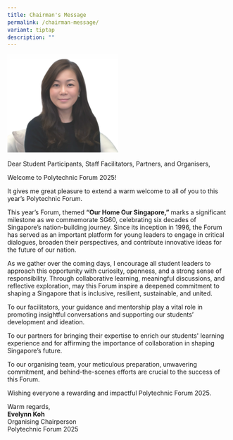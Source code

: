 ```yaml
---
title: Chairman's Message
permalink: /chairman-message/
variant: tiptap
description: ""
---
```

<div class="isomer-image-wrapper">
<img style="width: 50%;" height="auto" width="100%" alt="" src="/images/PF 2025/About PF 2025/EK_Photo.png">
</div>
<p>Dear Student Participants, Staff Facilitators, Partners, and Organisers,</p>
<p>Welcome to Polytechnic Forum 2025!</p>
<p>It gives me great pleasure to extend a warm welcome to all of you to this
year’s Polytechnic Forum.</p>
<p>This year’s Forum, themed <strong>“Our Home Our Singapore,”</strong> marks
a significant milestone as we commemorate SG60, celebrating six decades
of Singapore’s nation-building journey. Since its inception in 1996, the
Forum has served as an important platform for young leaders to engage in
critical dialogues, broaden their perspectives, and contribute innovative
ideas for the future of our nation.</p>
<p>As we gather over the coming days, I encourage all student leaders to
approach this opportunity with curiosity, openness, and a strong sense
of responsibility. Through collaborative learning, meaningful discussions,
and reflective exploration, may this Forum inspire a deepened commitment
to shaping a Singapore that is inclusive, resilient, sustainable, and united.</p>
<p>To our facilitators, your guidance and mentorship play a vital role in
promoting insightful conversations and supporting our students’ development
and ideation.</p>
<p>To our partners for bringing their expertise to enrich our students' learning
experience and for affirming the importance of collaboration in shaping
Singapore’s future.</p>
<p>To our organising team, your meticulous preparation, unwavering commitment,
and behind-the-scenes efforts are crucial to the success of this Forum.</p>
<p>Wishing everyone a rewarding and impactful Polytechnic Forum 2025.</p>
<p>Warm regards,
<br><strong>Evelynn Koh</strong>
<br>Organising Chairperson
<br>Polytechnic Forum 2025</p>